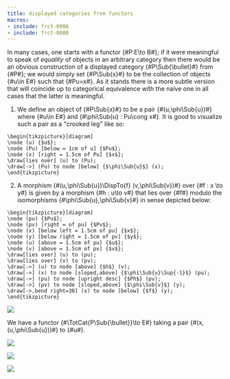```yaml
---
title: displayed categories from functors
macros:
- include: frct-000A
- include: frct-0000
---
```


In many cases, one starts with a functor {#P:E\to B#}; if it were meaningful to
speak of *equality* of objects in an arbitrary category then there would be an
obvious construction of a displayed category {#P\Sub{\bullet}#} from {#P#}; we would
simply set {#P\Sub{x}#} to be the collection of objects {#u\in E#} such that {#Pu=x#}. As
it stands there is a more subtle version that will coincide up to categorical
equivalence with the naïve one in all cases that the latter is meaningful.

1. We define an object of {#P\Sub{x}#} to be a pair {#(u,\phi\Sub{u})#} where {#u\in E#} and
   {#\phi\Sub{u} : Pu\cong x#}. It is good to visualize such a pair as a "crooked
   leg" like so:
```render-latex
\begin{tikzpicture}[diagram]
\node (u) {$u$};
\node (Pu) [below = 1cm of u] {$Pu$};
\node (x) [right = 1.5cm of Pu] {$x$};
\draw[lies over] (u) to (Pu);
\draw[->] (Pu) to node [below] {$\phi\Sub{u}$} (x);
\end{tikzpicture}
```

2. A morphism {#(u,\phi\Sub{u})\DispTo{f} (v,\phi\Sub{v})#} over {#f : x \to y#} is given by
   a morphism {#h : u\to v#} that lies over {#f#} modulo the isomorphisms
   {#\phi\Sub{u},\phi\Sub{v}#} in sense depicted below:
````render-latex
\begin{tikzpicture}[diagram]
\node (pu) {$Pu$};
\node (pv) [right = of pu] {$Pv$};
\node (x) [below left = 1.5cm of pu] {$x$};
\node (y) [below right = 1.5cm of pv] {$y$};
\node (u) [above = 1.5cm of pu] {$u$};
\node (v) [above = 1.5cm of pv] {$v$};
\draw[lies over] (u) to (pu);
\draw[lies over] (v) to (pv);
\draw[->] (u) to node [above] {$h$} (v);
\draw[->] (x) to node [sloped,above] {$\phi\Sub{u}\Sup{-1}$} (pu);
\draw[->] (pu) to node [upright desc] {$Ph$} (pv);
\draw[->] (pv) to node [sloped,above] {$\phi\Sub{v}$} (y);
\draw[->,bend right=30] (x) to node [below] {$f$} (y);
\end{tikzpicture}
````

![](frct-001U)

We have a functor {#\TotCat{P\Sub{\bullet}}\to E#} taking a pair {#(x,(u,\phi\Sub{u}))#} to {#u#}.

![](frct-001V)

![](frct-001W)

![](frct-000C)
